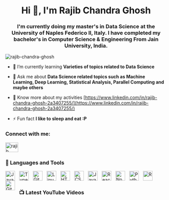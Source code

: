 <h1 align="center">Hi 👋, I'm Rajib Chandra Ghosh</h1>
<h3 align="center">I'm currently doing my master's in Data Science at the University of Naples Federico II, Italy. I have completed my bachelor's in Computer Science & Engineering From Jain University, India.</h3>
<p align="left"> <img src="https://komarev.com/ghpvc/?username=semanto-mondal&label=Profile%20views&color=0e75b6&style=flat" alt="rajib-chandra-ghosh" /> </p>

- 🌱 I’m currently learning **Varieties of topics related to Data Science**

- 💬 Ask me about **Data Science related topics such as Machine Learning, Deep Learning, Statistical Analysis, Parallel Computing and maybe others**

- 📄 Know more about my activities [https://www.linkedin.com/in/rajib-chandra-ghosh-2a3407255/](https://www.linkedin.com/in/rajib-chandra-ghosh-2a3407255/)

- ⚡ Fun fact **I like to sleep and eat :P**

<h3 align="left">Connect with me:</h3>
<p align="left">
<a href="https://www.linkedin.com/in/rajib-chandra-ghosh-2a3407255/" target="blank"><img align="center" src="https://raw.githubusercontent.com/rahuldkjain/github-profile-readme-generator/master/src/images/icons/Social/linked-in-alt.svg" alt="rajib chandra ghosh" height="30" width="40" /></a>
</p>

### 🧰 Languages and Tools

<img align="left" alt="Java" width="30px" style="padding-right:10px;" src="https://cdn.jsdelivr.net/gh/devicons/devicon/icons/java/java-original.svg"/>
<img align="left" alt="TypeScript" width="30px" style="padding-right:10px;" src="https://cdn.jsdelivr.net/gh/devicons/devicon/icons/typescript/typescript-plain.svg" />
<img align="left" alt="Git" width="30px" style="padding-right:10px;" src="https://cdn.jsdelivr.net/gh/devicons/devicon/icons/git/git-original.svg" />
<img align="left" alt="Linux" width="30px" style="padding-right:10px;" src="https://cdn.jsdelivr.net/gh/devicons/devicon/icons/linux/linux-original.svg" />
<img align="left" alt="HTML" width="30px" style="padding-right:10px;" src="https://cdn.jsdelivr.net/gh/devicons/devicon/icons/html5/html5-plain.svg" />
<img align="left" alt="CSS" width="30px" style="padding-right:10px;" src="https://cdn.jsdelivr.net/gh/devicons/devicon/icons/css3/css3-plain.svg" />
<img align="left" alt="JavaScript" width="30px" style="padding-right:10px;" src="https://cdn.jsdelivr.net/gh/devicons/devicon/icons/javascript/javascript-plain.svg" />
<img align="left" alt="React" width="30px" style="padding-right:10px;" src="https://cdn.jsdelivr.net/gh/devicons/devicon/icons/react/react-original.svg" />
<img align="left" alt="NodeJS" width="30px" style="padding-right:10px;" src="https://cdn.jsdelivr.net/gh/devicons/devicon/icons/nodejs/nodejs-original.svg" />
<img align="left" alt="Python" width="30px" style="padding-right:10px;" src="https://cdn.jsdelivr.net/gh/devicons/devicon/icons/python/python-plain.svg" />
<img align="left" alt="R" width="30px" style="padding-right:10px;" src="https://cdn.jsdelivr.net/npm/simple-icons@3.13.0/icons/r.svg" />
<img align="left" alt="GitHub" width="30px" style="padding-right:10px;" src="https://cdn.jsdelivr.net/gh/devicons/devicon/icons/github/github-original.svg" />

<br />

#

### 📺 Latest YouTube Videos
